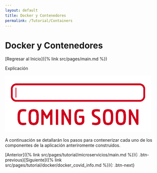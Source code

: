 ```yaml
---
layout: default
title: Docker y Contenedores
permalink: /Tutorial/Containers
---
```

# Docker y Contenedores

[Regresar al Inicio]({% link src/pages/main.md %})

Explicación

![Coming Soon](/src/images/coming_soon.gif)

A continuación se detallarán los pasos para contenerizar cada uno de los componentes de la aplicación anteriromente construidos.

[Anterior]({% link src/pages/tutorial/microservicios/main.md %}){: .btn-previous}[Siguiente]({% link src/pages/tutorial/docker/docker_covid_info.md %}){: .btn-next}